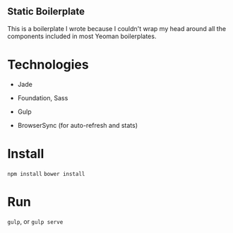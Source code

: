 ## Static Boilerplate

This is a boilerplate I wrote because I couldn't wrap my head around all the components included in most Yeoman boilerplates. 

# Technologies
- Jade
- Foundation, Sass
- Gulp

- BrowserSync (for auto-refresh and stats)

# Install
`npm install`
`bower install`

# Run
`gulp`, or `gulp serve`